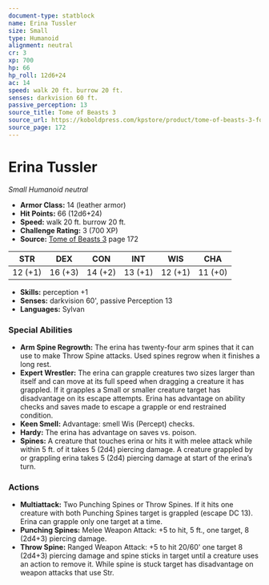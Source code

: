 ```yaml
---
document-type: statblock
name: Erina Tussler
size: Small
type: Humanoid
alignment: neutral
cr: 3
xp: 700
hp: 66
hp_roll: 12d6+24
ac: 14
speed: walk 20 ft. burrow 20 ft.
senses: darkvision 60 ft. 
passive_perception: 13
source_title: Tome of Beasts 3
source_url: https://koboldpress.com/kpstore/product/tome-of-beasts-3-for-5th-edition/
source_page: 172
---
```


# Erina Tussler

*Small* *Humanoid* *neutral*

- **Armor Class:** 14 (leather armor)
- **Hit Points:** 66 (12d6+24)
- **Speed:** walk 20 ft. burrow 20 ft.
- **Challenge Rating:** 3 (700 XP)
- **Source:** [Tome of Beasts 3](https://koboldpress.com/kpstore/product/tome-of-beasts-3-for-5th-edition/) page 172

| STR | DEX | CON | INT | WIS | CHA |
| --- | --- | --- | --- | --- | --- |
| 12 (+1) | 16 (+3) | 14 (+2) | 13 (+1) | 12 (+1) | 11 (+0) |

- **Skills:** perception +1
- **Senses:** darkvision 60', passive Perception 13
- **Languages:** Sylvan

### Special Abilities

- **Arm Spine Regrowth:** The erina has twenty-four arm spines that it can use to make Throw Spine attacks. Used spines regrow when it finishes a long rest. 
- **Expert Wrestler:** The erina can grapple creatures two sizes larger than itself and can move at its full speed when dragging a creature it has grappled. If it grapples a Small or smaller creature target has disadvantage on its escape attempts. Erina has advantage on ability checks and saves made to escape a grapple or end restrained condition.
- **Keen Smell:** Advantage: smell Wis (Percept) checks.
- **Hardy:** The erina has advantage on saves vs. poison.
- **Spines:** A creature that touches erina or hits it with melee attack while within 5 ft. of it takes 5 (2d4) piercing damage. A creature grappled by or grappling erina takes 5 (2d4) piercing damage at start of the erina’s turn.

### Actions

- **Multiattack:** Two Punching Spines or Throw Spines. If it hits one creature with both Punching Spines target is grappled (escape DC 13). Erina can grapple only one target at a time.
- **Punching Spines:** Melee Weapon Attack: +5 to hit, 5 ft., one target, 8 (2d4+3) piercing damage.
- **Throw Spine:** Ranged Weapon Attack: +5 to hit 20/60' one target 8 (2d4+3) piercing damage and spine sticks in target until a creature uses an action to remove it. While spine is stuck target has disadvantage on weapon attacks that use Str.

